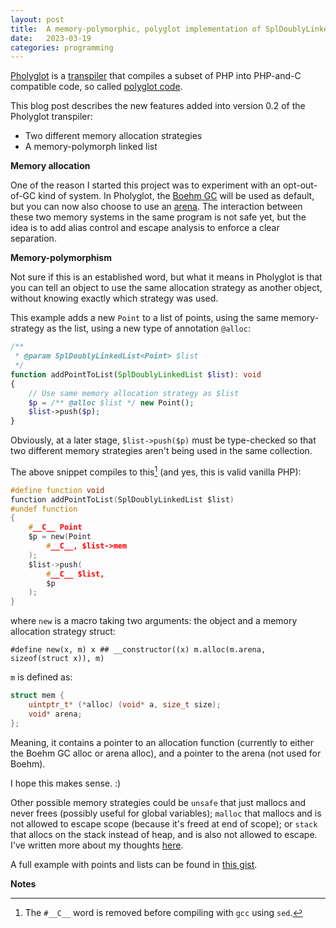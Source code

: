 ```yaml
---
layout: post
title:  A memory-polymorphic, polyglot implementation of SplDoublyLinkedList (as transpiled by Pholyglot 0.2-betachicken)
date:   2023-03-19
categories: programming
---
```


<style>
h4, h3 {
  display: none; /* hide */
}
h4 + p {
    padding: 10px;
    background-color: rgb(221, 244, 255);
    margin: 10px;
    color: #333;
}
h3 + p {
    padding: 10px;
    background-color: #fff8c4;
    margin: 10px;
    color: #333;
}
</style>

[Pholyglot](https://github.com/olleharstedt/pholyglot) is a [transpiler](https://en.wikipedia.org/wiki/Source-to-source_compiler) that compiles a subset of PHP into PHP-and-C compatible code, so called [polyglot code](https://en.wikipedia.org/wiki/Polyglot_(computing)).

This blog post describes the new features added into version 0.2 of the Pholyglot transpiler:

* Two different memory allocation strategies
* A memory-polymorph linked list

**Memory allocation**

One of the reason I started this project was to experiment with an opt-out-of-GC kind of system. In Pholyglot, the [Boehm GC](https://en.wikipedia.org/wiki/Boehm_garbage_collector) will be used as default, but you can now also choose to use an [arena](https://stackoverflow.com/a/12825221/2138090). The interaction between these two memory systems in the same program is not safe yet, but the idea is to add alias control and escape analysis to enforce a clear separation.

**Memory-polymorphism**

Not sure if this is an established word, but what it means in Pholyglot is that you can tell an object to use the same allocation strategy as another object, without knowing exactly which strategy was used.

This example adds a new `Point` to a list of points, using the same memory-strategy as the list, using a new type of annotation `@alloc`:

```php
/**
 * @param SplDoublyLinkedList<Point> $list
 */
function addPointToList(SplDoublyLinkedList $list): void
{
    // Use same memory allocation strategy as $list
    $p = /** @alloc $list */ new Point();
    $list->push($p);
}
```

Obviously, at a later stage, `$list->push($p)` must be type-checked so that two different memory strategies aren't being used in the same collection.

The above snippet compiles to this[^1] (and yes, this is valid vanilla PHP):

```c
#define function void
function addPointToList(SplDoublyLinkedList $list)
#undef function
{
    #__C__ Point
    $p = new(Point
        #__C__, $list->mem
    );
    $list->push(
        #__C__ $list,
        $p
    );
}
```

where `new` is a macro taking two arguments: the object and a memory allocation strategy struct:

```text
#define new(x, m) x ## __constructor((x) m.alloc(m.arena, sizeof(struct x)), m)
```

`m` is defined as:

```c
struct mem {
    uintptr_t* (*alloc) (void* a, size_t size);
    void* arena;
};
```

Meaning, it contains a pointer to an allocation function (currently to either the Boehm GC alloc or arena alloc), and a pointer to the arena (not used for Boehm).

I hope this makes sense. :)

Other possible memory strategies could be `unsafe` that just mallocs and never frees (possibly useful for global variables); `malloc` that mallocs and is not allowed to escape scope (because it's freed at end of scope); or `stack` that allocs on the stack instead of heap, and is also not allowed to escape. I've written more about my thoughts [here](http://olleharstedt.github.io/programming/2021/04/08/concept-of-memory-safe-gc-opt-out.html).

A full example with points and lists can be found in [this gist](https://gist.github.com/olleharstedt/228f6e4a5ccf3ee97b7ab3f83362873c).

**Notes**

[^1]: The `#__C__` word is removed before compiling with `gcc` using `sed`.
